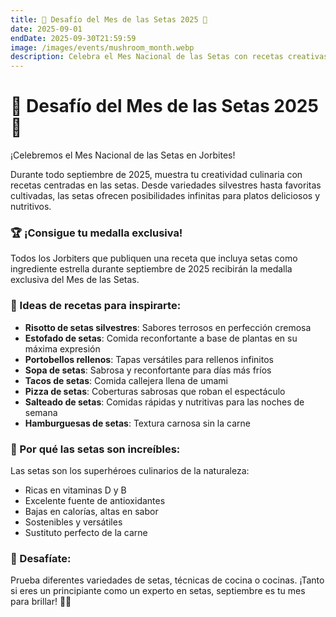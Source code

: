```yaml
---
title: 🍄 Desafío del Mes de las Setas 2025 🍄
date: 2025-09-01
endDate: 2025-09-30T21:59:59
image: /images/events/mushroom_month.webp
description: Celebra el Mes Nacional de las Setas con recetas creativas de setas
---
```


# 🍄 Desafío del Mes de las Setas 2025 🍄

¡Celebremos el Mes Nacional de las Setas en Jorbites!

Durante todo septiembre de 2025, muestra tu creatividad culinaria con recetas centradas en las setas. Desde variedades silvestres hasta favoritas cultivadas, las setas ofrecen posibilidades infinitas para platos deliciosos y nutritivos.

### 🏆 ¡Consigue tu medalla exclusiva!

Todos los Jorbiters que publiquen una receta que incluya setas como ingrediente estrella durante septiembre de 2025 recibirán la medalla exclusiva del Mes de las Setas.

### 🍄 Ideas de recetas para inspirarte:

- **Risotto de setas silvestres**: Sabores terrosos en perfección cremosa
- **Estofado de setas**: Comida reconfortante a base de plantas en su máxima expresión
- **Portobellos rellenos**: Tapas versátiles para rellenos infinitos
- **Sopa de setas**: Sabrosa y reconfortante para días más fríos
- **Tacos de setas**: Comida callejera llena de umami
- **Pizza de setas**: Coberturas sabrosas que roban el espectáculo
- **Salteado de setas**: Comidas rápidas y nutritivas para las noches de semana
- **Hamburguesas de setas**: Textura carnosa sin la carne

### 🌟 Por qué las setas son increíbles:

Las setas son los superhéroes culinarios de la naturaleza:
- Ricas en vitaminas D y B
- Excelente fuente de antioxidantes
- Bajas en calorías, altas en sabor
- Sostenibles y versátiles
- Sustituto perfecto de la carne

### 🎯 Desafíate:

Prueba diferentes variedades de setas, técnicas de cocina o cocinas. ¡Tanto si eres un principiante como un experto en setas, septiembre es tu mes para brillar! 🍄✨
